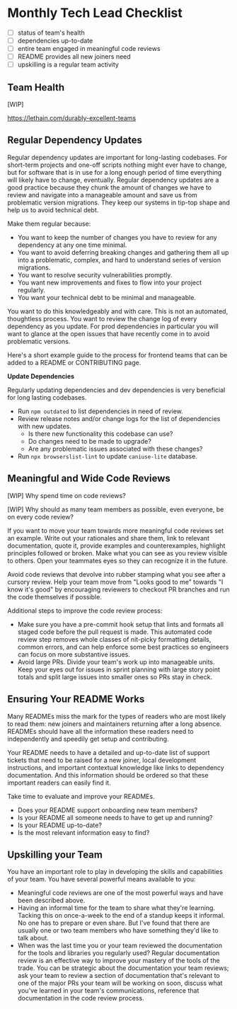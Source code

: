 # Monthly Tech Lead Checklist

-   [ ] status of team's health
-   [ ] dependencies up-to-date
-   [ ] entire team engaged in meaningful code reviews
-   [ ] README provides all new joiners need
-   [ ] upskilling is a regular team activity

## Team Health

[WIP]

https://lethain.com/durably-excellent-teams

## Regular Dependency Updates

Regular dependency updates are important for long-lasting codebases. For short-term projects and one-off scripts nothing might ever have to change, but for software that is in use for a long enough period of time everything will likely have to change, eventually. Regular dependency updates are a good practice because they chunk the amount of changes we have to review and navigate into a manageable amount and save us from problematic version migrations. They keep our systems in tip-top shape and help us to avoid technical debt.

Make them regular because:

-   You want to keep the number of changes you have to review for any dependency at any one time minimal.
-   You want to avoid deferring breaking changes and gathering them all up into a problematic, complex, and hard to understand series of version migrations.
-   You want to resolve security vulnerabilities promptly.
-   You want new improvements and fixes to flow into your project regularly.
-   You want your technical debt to be minimal and manageable.

You want to do this knowledgeably and with care. This is not an automated, thoughtless process. You want to review the change log of every dependency as you update. For prod dependencies in particular you will want to glance at the open issues that have recently come in to avoid problematic versions.

Here's a short example guide to the process for frontend teams that can be added to a README or CONTRIBUTING page.

**Update Dependencies**

Regularly updating dependencies and dev dependencies is very beneficial for long lasting codebases.

-   Run `npm outdated` to list dependencies in need of review.
-   Review release notes and/or change logs for the list of dependencies with new updates.
    -   Is there new functionality this codebase can use?
    -   Do changes need to be made to upgrade?
    -   Are any problematic issues associated with these changes?
-   Run `npx browserslist-lint` to update `caniuse-lite` database.

## Meaningful and Wide Code Reviews

[WIP] Why spend time on code reviews?

[WIP] Why should as many team members as possible, even everyone, be on every code review?

If you want to move your team towards more meaningful code reviews set an example. Write out your rationales and share them, link to relevant documentation, quote it, provide examples and counterexamples, highlight principles followed or broken. Make what you can see as you review visible to others. Open your teammates eyes so they can recognize it in the future.

Avoid code reviews that devolve into rubber stamping what you see after a cursory review. Help your team move from "Looks good to me" towards "I know it's good" by encouraging reviewers to checkout PR branches and run the code themselves if possible.

Additional steps to improve the code review process:

-   Make sure you have a pre-commit hook setup that lints and formats all staged code before the pull request is made. This automated code review step removes whole classes of nit-picky formatting details, common errors, and can help enforce some best practices so engineers can focus on more substantive issues.
-   Avoid large PRs. Divide your team's work up into manageable units. Keep your eyes out for issues in sprint planning with large story point totals and split large issues into smaller ones so PRs stay in check.

## Ensuring Your README Works

Many READMEs miss the mark for the types of readers who are most likely to read them: new joiners and maintainers returning after a long absence. READMEs should have all the information these readers need to independently and speedily get setup and contributing.

Your README needs to have a detailed and up-to-date list of support tickets that need to be raised for a new joiner, local development instructions, and important contextual knowledge like links to dependency documentation. And this information should be ordered so that these important readers can easily find it.

Take time to evaluate and improve your READMEs.

-   Does your README support onboarding new team members?
-   Is your README all someone needs to have to get up and running?
-   Is your README up-to-date?
-   Is the most relevant information easy to find?

## Upskilling your Team

You have an important role to play in developing the skills and capabilities of your team. You have several powerful means available to you:

-   Meaningful code reviews are one of the most powerful ways and have been described above.
-   Having an informal time for the team to share what they're learning. Tacking this on once-a-week to the end of a standup keeps it informal. No one has to prepare or even share. But I've found that there are usually one or two team members who have something they'd like to talk about.
-   When was the last time you or your team reviewed the documentation for the tools and libraries you regularly used? Regular documentation review is an effective way to improve your mastery of the tools of the trade. You can be strategic about the documentation your team reviews; ask your team to review a section of documentation that's relevant to one of the major PRs your team will be working on soon, discuss what you've learned in your team's communications, reference that documentation in the code review process.
